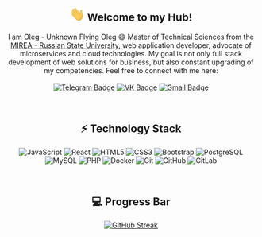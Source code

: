 <!-- [![MasterHead](header.png)](#) -->

<div align="center">
  <h2>
    <img src="wave.gif" width="30px">
    Welcome to my Hub!
  </h2>

  I am Oleg - Unknown Flying Oleg :smile: Master of Technical Sciences from the [MIREA - Russian State University](https://mirea.ru/), web application developer, advocate of microservices and cloud technologies. 
  My goal is not only full stack development of web solutions for business, but also constant upgrading of my competencies. Feel free to connect with me here:<br><br>
  [![Telegram Badge](https://img.shields.io/badge/-Feekos?style=flat-square&logo=Telegram&logoColor=white&label=Telegram&labelColor=blue&color=blue&link=https%3A%2F%2Ft.me%2FBOPCAXAPA)](https://t.me/BOPCAXAPA)
  [![VK Badge](https://img.shields.io/badge/-Feekos?style=flat-square&logo=VK&logoColor=white&label=VKontakte&labelColor=rgb(76%2C%20117%2C%20163)&color=rgb(76%2C%20117%2C%20163))](https://vk.com/caxap_404)
  [![Gmail Badge](https://img.shields.io/badge/-Barss.Mine@gmail.com-c14438?style=flat-square&logo=Gmail&logoColor=white&link=mailto:barss.mine@gmail.com)](mailto:barss.mine@gmail.com)
</div><br>
<div align="center">
  <h2>⚡ Technology Stack</h2>
  
  ![JavaScript](https://img.shields.io/badge/-JavaScript-black?style=flat-square&logo=javascript)
  ![React](https://img.shields.io/badge/-React-black?style=flat-square&logo=react)
  ![HTML5](https://img.shields.io/badge/-HTML5-E34F26?style=flat-square&logo=html5&logoColor=white)
  ![CSS3](https://img.shields.io/badge/-CSS3-1572B6?style=flat-square&logo=css3)
  ![Bootstrap](https://img.shields.io/badge/-Bootstrap-563D7C?style=flat-square&logo=bootstrap)
  ![PostgreSQL](https://img.shields.io/badge/-PostgreSQL-336791?style=flat-square&logo=postgresql)
  ![MySQL](https://img.shields.io/badge/-MySQL-black?style=flat-square&logo=mysql)
  ![PHP](https://img.shields.io/badge/-PHP-black?style=flat-square&logo=php)
  ![Docker](https://img.shields.io/badge/-Docker-black?style=flat-square&logo=docker)
  ![Git](https://img.shields.io/badge/-Git-black?style=flat-square&logo=git)
  ![GitHub](https://img.shields.io/badge/-GitHub-181717?style=flat-square&logo=github)
  ![GitLab](https://img.shields.io/badge/-GitLab-FCA121?style=flat-square&logo=gitlab)
</div><br>
<div align="center">
  <h2>💻 Progress Bar</h2>

  [![GitHub Streak](https://streak-stats.demolab.com/?user=Feekos)](https://git.io/streak-stats)
</div>
